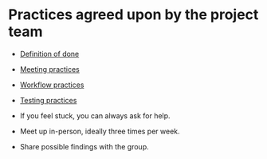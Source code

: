 # Practices agreed upon by the project team

- [Definition of done](./definition_of_done.md)
- [Meeting practices](./project-meetings.md)
- [Workflow practices](./workflow_guide.md)
- [Testing practices](./testing_guide.md)

- If you feel stuck, you can always ask for help.
- Meet up in-person, ideally three times per week.
- Share possible findings with the group.